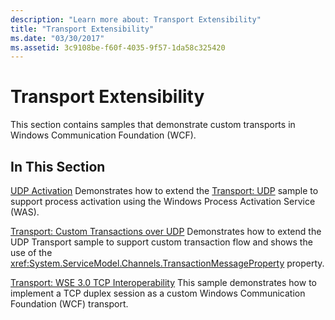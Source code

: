 ```yaml
---
description: "Learn more about: Transport Extensibility"
title: "Transport Extensibility"
ms.date: "03/30/2017"
ms.assetid: 3c9108be-f60f-4035-9f57-1da58c325420
---
```

# Transport Extensibility

This section contains samples that demonstrate custom transports in Windows Communication Foundation (WCF).

## In This Section

 [UDP Activation](udp-activation.md)
Demonstrates how to extend the [Transport: UDP](transport-udp.md) sample to support process activation using the Windows Process Activation Service (WAS).

 [Transport: Custom Transactions over UDP](transport-custom-transactions-over-udp-sample.md)
Demonstrates how to extend the UDP Transport sample to support custom transaction flow and shows the use of the <xref:System.ServiceModel.Channels.TransactionMessageProperty> property.

 [Transport: WSE 3.0 TCP Interoperability](transport-wse-3-0-tcp-interoperability.md)
This sample demonstrates how to implement a TCP duplex session as a custom Windows Communication Foundation (WCF) transport.

